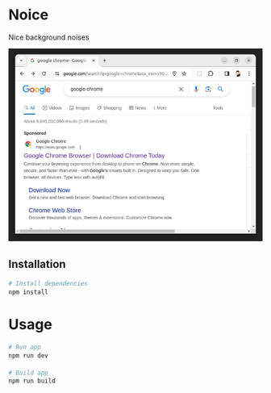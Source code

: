 # Noice

Nice background noises

![](https://github.com/weiying-chen/typerlink/blob/main/demo.gif)

## Installation

```bash
# Install dependencies
npm install
```

# Usage

```bash
# Run app
npm run dev

# Build app
npm run build
```
